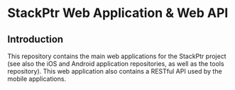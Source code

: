 # StackPtr Web Application & Web API #

## Introduction ##

This repository contains the main web applications for the StackPtr project (see also the iOS and Android application repositories, as well as the tools repository). This web application also contains a RESTful API used by the mobile applications.